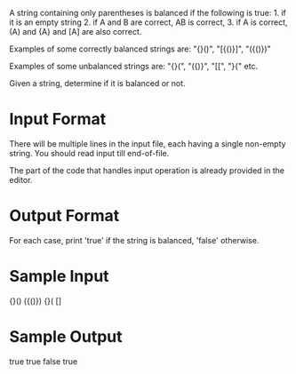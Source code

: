 A string containing only parentheses is balanced if the following is true: 1. if it is an empty string 2. if A and B are correct, AB is correct, 3. if A is correct, (A) and {A} and [A] are also correct.

Examples of some correctly balanced strings are: "{}()", "[{()}]", "({()})" 

Examples of some unbalanced strings are: "{}(", "({)}", "[[", "}{" etc.

Given a string, determine if it is balanced or not.

# Input Format

There will be multiple lines in the input file, each having a single non-empty string. You should read input till end-of-file.

The part of the code that handles input operation is already provided in the editor.

# Output Format

For each case, print 'true' if the string is balanced, 'false' otherwise.

# Sample Input

{}()
({()})
{}(
[]

# Sample Output

true
true
false
true
